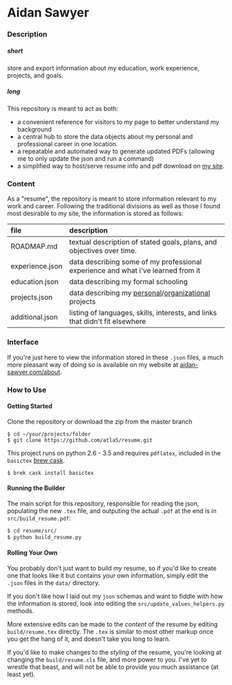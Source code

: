 # Aidan Sawyer

### Description ###

##### short #####
store and export information about my education, work experience, projects, and goals.

##### long #####
This repository is meant to act as both:
 - a convenient reference for visitors to my page to better understand my background 
 - a central hub to store the data objects about my personal and professional career in one location.
 - a repeatable and automated way to generate updated PDFs (allowing me to only update the json and run a command)
 - a simplified way to host/serve resume info and pdf download on [my site](http://aidan-sawyer.com).

### Content ###

As a "resume", the repository is meant to store information relevant to my work
  and career. Following the traditional divisions as well as those I found most
  desirable to my site, the information is stored as follows:

|file|description|
|:---|:---------------|
|ROADMAP.md|textual description of stated goals, plans, and objectives over time.|
|experience.json|data describing some of my professional experience and what i've learned from it|
|education.json|data describing my formal schooling|
|projects.json|data describing my [personal](https://github.com/atla5)/[organizational](https://github.com/lib-re) projects|
|additional.json|listing of languages, skills, interests, and links that didn't fit elsewhere|

### Interface ###

If you're just here to view the information stored in these `.json` files, a  much more pleasant way of 
  doing so is available on my website at [aidan-sawyer.com/about](http://aidan-sawyer.com/about).

### How to Use ###

#### Getting Started

Clone the repository or download the zip from the master branch
```
$ cd ~/your/projects/folder
$ git clone https://github.com/atla5/resume.git
```

This project runs on python 2.6 - 3.5 and requires `pdflatex`, included in the `basictex` 
  [brew cask](https://brew.sh/).  
``` 
$ brek cask install basictex
```

#### Running the Builder

The main script for this repository, responsible for reading the json, 
populating the new `.tex` file, and outputing the actual `.pdf` at the end 
is in `src/build_resume.pdf`:

```bash
$ cd resume/src/
$ python build_resume.py
```

#### Rolling Your Own

You probably don't just want to build _my_ resume, so if you'd like to create one 
  that looks like it but contains your own information, simply edit the `.json` files 
  in the `data/` directory.

If you don't like how I laid out my `json` schemas and want to fiddle with how the information 
  is stored, look into editing the `src/update_values_helpers.py` methods. 

More extensive edits can be made to the _content_ of the resume by editing `build/resume.tex` 
  directly. The `.tex` is similar to most other markup once you get the hang of it, and 
  doesn't take you long to learn.

If you'd like to make changes to the _styling_ of the resume, you're looking at changing 
  the `build/resume.cls` file, and more power to you. I've yet to wrestle that beast, and 
  will not be able to provide you much assistance (at least yet).
